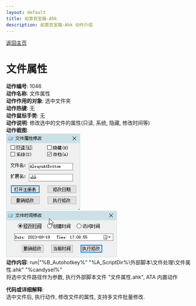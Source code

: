 ```yaml
---
layout: default
title: 如意百宝箱-Ahk
description: 如意百宝箱-Ahk 动作介绍
---
```

<link rel="stylesheet" href="../Actions/css/atom-one-light.min.css">
<script src="../Actions/js/highlight.min.js"></script>
<script>hljs.highlightAll();</script>

[返回主页](../index.md)

# [](#header-2) 文件属性

**动作编号**: 1046  
**动作名称**: 文件属性  
**动作作用的对象**: 选中文件夹  
**动作热键**: 无  
**动作鼠标手势**: 无  
**动作说明**: 修改选中的文件的属性(只读, 系统, 隐藏, 修改时间等)  
**动作截图**:   
  ![文件属性](img1/1046-1.png)  
  ![文件属性](img1/1046-2.png)  
**动作内容**: run|"%B_Autohotkey%" "%A_ScriptDir%\外部脚本\文件处理\文件属性.ahk" "%candysel%"  
将选中文件路径作为参数, 执行外部脚本文件 "文件属性.ahk", ATA 内置动作  

**代码或详细解释**:  
选中文件后, 执行动作, 修改文件的属性, 支持多文件批量修改.  
